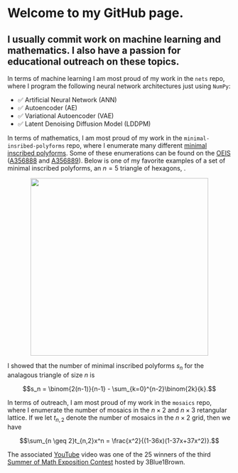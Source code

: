 # Welcome to my GitHub page. 

## I usually commit work on machine learning and mathematics. I also have a passion for educational outreach on these topics. 

In terms of machine learning I am most proud of my work in the `nets` repo, where I program the following neural network architectures just using `NumPy`:
- ✅ Artificial Neural Network (ANN)
- ✅ Autoencoder (AE)
- ✅ Variational Autoencoder (VAE)
- ✅ Latent Denoising Diffusion Model (LDDPM)


In terms of mathematics, I am most proud of my work in the `minimal-insribed-polyforms` repo, where I enumerate many different [minimal inscribed polyforms](https://digitalcommons.lib.uconn.edu/cgi/viewcontent.cgi?article=1938&context=srhonors_theses). Some of these enumerations can be found on the [OEIS](https://oeis.org/) ([A356888](https://oeis.org/search?q=A356888&language=english&go=Search) and [A356889](https://oeis.org/search?q=A356889&language=english&go=Search)). Below is one of my favorite examples of a set of minimal inscribed polyforms, an $n=5$ triangle of hexagons, .

<p align="center">
  <img src="./images/hex.gif" width="400" />
</p>

I showed that the number of minimal inscribed polyforms $s_n$ for the analagous triangle of size $n$ is 

$$s_n = \binom{2(n-1)}{n-1} - \sum_{k=0}^{n-2}\binom{2k}{k}.$$


In terms of outreach, I am most proud of my work in the `mosaics` repo, where I enumerate the number of mosaics in the $n \times 2$ and $n \times 3$ retangular lattice. If we let $t_{n,2}$ denote the number of mosaics in the $n\times 2$ grid, then we have

$$\sum_{n \geq 2}t_{n,2}x^n = \frac{x^2}{(1-36x)(1-37x+37x^2)}.$$

The associated [YouTube](https://www.youtube.com/watch?v=D3dp5RBmPcs&t=154s) video was one of the 25 winners of the third [Summer of Math Exposition Contest](https://some.3b1b.co/previous) hosted by 3Blue1Brown. 
